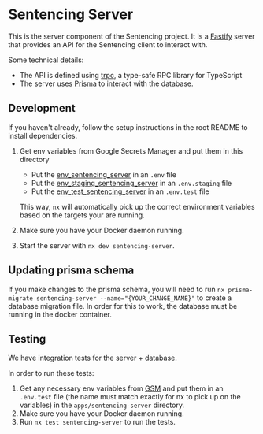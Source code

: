 # Sentencing Server

This is the server component of the Sentencing project. It is a [Fastify](https://fastify.dev/) server that provides an API for the Sentencing client to interact with.

Some technical details:

- The API is defined using [trpc](https://trpc.io/), a type-safe RPC library for TypeScript
- The server uses [Prisma](https://www.prisma.io/) to interact with the database.

## Development

If you haven't already, follow the setup instructions in the root README to install dependencies.

1. Get env variables from Google Secrets Manager and put them in this directory
   - Put the [env_sentencing_server](https://console.cloud.google.com/security/secret-manager/secret/env_dev_sentencing_server/versions?project=recidiviz-dashboard-staging) in an `.env` file
   - Put the [env_staging_sentencing_server](https://console.cloud.google.com/security/secret-manager/secret/env_dev_sentencing_server/versions?project=recidiviz-dashboard-staging) in an `.env.staging` file
   - Put the [env_test_sentencing_server](https://console.cloud.google.com/security/secret-manager/secret/env_dev_sentencing_server/versions?project=recidiviz-dashboard-staging) in an `.env.test` file

   This way, `nx` will automatically pick up the correct environment variables based on the targets your are running.

2. Make sure you have your Docker daemon running.
3. Start the server with `nx dev sentencing-server`.

## Updating prisma schema

If you make changes to the prisma schema, you will need to run `nx prisma-migrate sentencing-server --name="{YOUR_CHANGE_NAME}"` to create a database migration file. In order for this to work, the database must be running in the docker container.

## Testing

We have integration tests for the server + database.

In order to run these tests:

1. Get any necessary env variables from [GSM](https://console.cloud.google.com/security/secret-manager/secret/env_test_sentencing_server/versions?project=recidiviz-dashboard-staging) and put them in an `.env.test` file (the name must match exactly for nx to pick up on the variables) in the `apps/sentencing-server` directory.
2. Make sure you have your Docker daemon running.
3. Run `nx test sentencing-server` to run the tests.
